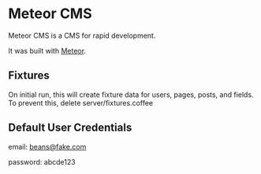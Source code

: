 # Meteor CMS

Meteor CMS is a CMS for rapid development.

It was built with [Meteor](http://meteor.com).


## Fixtures

On initial run, this will create fixture data for users, pages, posts, and fields.  To prevent this, delete server/fixtures.coffee

## Default User Credentials

email: beans@fake.com

password: abcde123